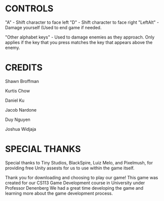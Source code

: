 # CONTROLS 
"A" - Shift character to face left
"D" - Shift character to face right
"LeftAlt" - Damage yourself (Used to end game if needed.

"Other alphabet keys" - Used to damage enemies as they approach. Only applies if the key that you press matches the key that appears above the enemy.

# CREDITS 
Shawn Broffman 

Kurtis Chow

Daniel Ku

Jacob Nardone

Duy Nguyen

Joshua Widjaja    


# SPECIAL THANKS 
Special thanks to Tiny Studios, BlackSpire, Luiz Melo, and Pixelmush,
for providing free Unity assests for us to use within the game itself.


Thank you for downloading and choosing to play our game! This game was created for our CS113 Game Development course in University under Professor Denenberg
We had a great time developing the game and learning more about the game development process.
